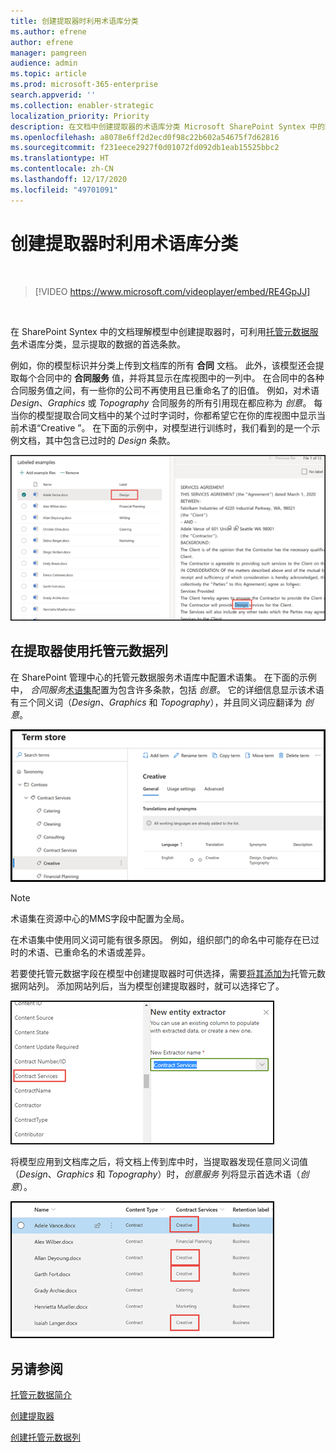 ```yaml
---
title: 创建提取器时利用术语库分类
ms.author: efrene
author: efrene
manager: pamgreen
audience: admin
ms.topic: article
ms.prod: microsoft-365-enterprise
search.appverid: ''
ms.collection: enabler-strategic
localization_priority: Priority
description: 在文档中创建提取器的术语库分类 Microsoft SharePoint Syntex 中的理解模型。
ms.openlocfilehash: a8078e6ff2d2ecd0f98c22b602a54675f7d62816
ms.sourcegitcommit: f231eece2927f0d01072fd092db1eab15525bbc2
ms.translationtype: HT
ms.contentlocale: zh-CN
ms.lasthandoff: 12/17/2020
ms.locfileid: "49701091"
---
```

# <a name="leverage-term-store-taxonomy-when-creating-an-extractor"></a>创建提取器时利用术语库分类

</br>

> [!VIDEO https://www.microsoft.com/videoplayer/embed/RE4GpJJ]  

</br>

在 SharePoint Syntex 中的文档理解模型中创建提取器时，可利用[托管元数据服务](https://docs.microsoft.com/sharepoint/managed-metadata#terms)术语库分类，显示提取的数据的首选条款。  

例如，你的模型标识并分类上传到文档库的所有 **合同** 文档。  此外，该模型还会提取每个合同中的 **合同服务** 值，并将其显示在库视图中的一列中。 在合同中的各种合同服务值之间，有一些你的公司不再使用且已重命名了的旧值。 例如，对术语 *Design*、*Graphics* 或 *Topography* 合同服务的所有引用现在都应称为 *创意*。 每当你的模型提取合同文档中的某个过时字词时，你都希望它在你的库视图中显示当前术语“Creative ”。 在下面的示例中，对模型进行训练时，我们看到的是一个示例文档，其中包含已过时的 *Design* 条款。

   ![术语库](../media/content-understanding/design.png)</br>

## <a name="use-a-managed-metadata-column-in-your-extractor"></a>在提取器使用托管元数据列

在 SharePoint 管理中心的托管元数据服务术语库中配置术语集。 在下面的示例中， *合同服务*[术语集](https://docs.microsoft.com/sharepoint/managed-metadata#term-set)配置为包含许多条款，包括 *创意*。  它的详细信息显示该术语有三个同义词（*Design*、*Graphics* 和 *Topography*），并且同义词应翻译为 *创意*。 

   ![术语集](../media/content-understanding/term-store.png)</br>

> [!NOTE]
>  术语集在资源中心的MMS字段中配置为全局。

在术语集中使用同义词可能有很多原因。 例如，组织部门的命名中可能存在已过时的术语、已重命名的术语或差异。

若要使托管元数据字段在模型中创建提取器时可供选择，需要[将其添加为](https://support.microsoft.com/office/8fad9e35-a618-4400-b3c7-46f02785d27f)托管元数据网站列。 添加网站列后，当为模型创建提取器时，就可以选择它了。

   ![合同服务](../media/content-understanding/contract-services.png)</br>


将模型应用到文档库之后，将文档上传到库中时，当提取器发现任意同义词值（*Design*、*Graphics* 和 *Topography*）时，*创意服务* 列将显示首选术语（*创意*）。

   ![合同服务列](../media/content-understanding/creative.png)</br>


## <a name="see-also"></a>另请参阅
[托管元数据简介](https://docs.microsoft.com/sharepoint/managed-metadata#terms)

[创建提取器](create-an-extractor.md)

[创建托管元数据列](https://support.microsoft.com/office/create-a-managed-metadata-column-8fad9e35-a618-4400-b3c7-46f02785d27f?redirectSourcePath=%252farticle%252fc2a06717-8105-4aea-890d-3082853ab7b7&ui=en-US&rs=en-US&ad=US)





